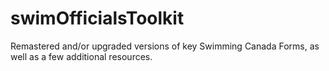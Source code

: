 # swimOfficialsToolkit
Remastered and/or upgraded versions of key Swimming Canada Forms, as well as a few additional resources.
